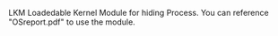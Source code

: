 LKM Loadedable Kernel Module for hiding Process.
You can reference "OSreport.pdf" to use the module.